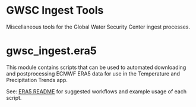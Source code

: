 GWSC Ingest Tools
=================

Miscellaneous tools for the Global Water Security Center ingest processes.

# gwsc_ingest.era5

This module contains scripts that can be used to automated downloading and postprocessing ECMWF ERA5 data for use in the Temperature and Precipitation Trends app.

See: [ERA5 README](gwsc_ingest/era5/README.md) for suggested workflows and example usage of each script.